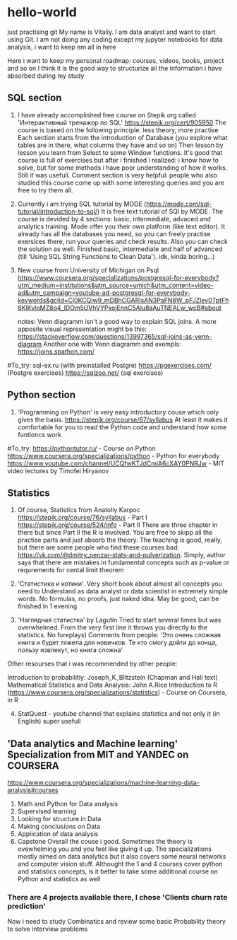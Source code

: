 # hello-world
just practising git
My name is Vitaliy. I am data analyst and want to start using Git. I am not doing any coding except my jupyter notebooks for data analysis, i want to keep em all in here

Here i want to keep my personal roadmap: courses, videos, books, project and so on
I think it is the good way to structurize all the information i have absorbed during my study

## SQL section
1. I have already accomplished free course on Stepik.org called 'Интерактивный тренажор по SQL'
   https://stepik.org/cert/905950
   The course is based on the following principle: less theory, more practise
   Each section starts from the introduction of Database (you explore what tables are in there, what columns they have and so on)
   Then lesson by lesson you learn from Select to some Window functions.
   It's good that course is full of exercises but after i finished i realized: i know how to solve, but for some methods i have poor understanding of how it works. Still it was usefull. Comment section is very helpful: people who also studied this course come up with some interesting queries and you are free to try them all.
2. Currently i am trying SQL tutorial by MODE
   (https://mode.com/sql-tutorial/introduction-to-sql/)
   It is free text tutorial of SQl by MODE. The course is devided by 4 sections: basic, intermediate, advaced and analytics training.
   Mode offer you their own platform (like text editor). It already has all the databases you need, so you can freely practise exersices there, run your queries and check results. Also you can check the solution as well.
   Finished basic, intermediate and half of advanced (till 'Using SQL String Functions to Clean Data'). idk, kinda boring...)
   
3. New course from University of Michigan on Psql
   https://www.coursera.org/specializations/postgresql-for-everybody?utm_medium=institutions&utm_source=umich&utm_content=video-ad&utm_campaign=youtube-ad-postgresql-for-everybody-keywords&gclid=Cj0KCQjw9_mDBhCGARIsAN3PaFN8W_pFJZlev0TptFh6KlKvloMZ8q4_lDOm5UVhVYPxojEnnC5Alu8aAuTNEALw_wcB#about
   
   
   
   
   notes: Venn diagramm isn't a good way to explain SQL joins. A more apposite visual representation might be this:
            https://stackoverflow.com/questions/13997365/sql-joins-as-venn-diagram
          Another one with Venn diagramm and exempls:
            https://joins.spathon.com/
   
   

#To_try:
   sql-ex.ru (with preinstalled Postgre)
   https://pgexercises.com/ (Postgre exercises)
   https://sqlzoo.net/ (sql exercises)
   
## Python section
1. 'Programming on Python' is very easy introductory couse which only gives the basis. 
    https://stepik.org/course/67/syllabus
    At least it makes it comfortable for you to read the Python code and understand how some funtioncs work

#To_try:
   https://pythontutor.ru/ - Course on Python
   https://www.coursera.org/specializations/python - Python for everybody
   https://www.youtube.com/channel/UCQfwKTJdCmiA6cXAY0PNRJw - MIT video lectures by Timofei Hiryanov


## Statistics
1. Of course, Statistics from Anatoliy Karpoc
   https://stepik.org/course/76/syllabus - Part I
   https://stepik.org/course/524/info - Part II
   There are three chapter in there but since Part II the R is involved. You are free to skipp all the  practise parts and just absorb the theory. The teaching is good, really, but there are some people who find these courses bad: https://vk.com/@dmitry_penzar-stats-and-pulverization. Simply, author says that there are mistakes in fundamental concepts such as p-value or requrements for cental limit theorem
   
2. 'Статистика и котики'. Very short book about almost all concepts you need to Understand as data analyst or data scientist in extremely simple words. No formulas, no proofs, just naked idea. May be good, can be finished in 1 evening

3. 'Наглядная статистка' by Lagutin
   Tried to start several times but was overwhelmed. From the very first line it throws you directly to the statistics. No foreplays) 
   Comments from people: 'Это очень сложная книга и будет тяжела для новичков. Те кто смогу дойти до конца, пользу извлекут, но книга сложна'
   
Other resourses that i was recommended by other people:

Introduction to probabilitiy: Joseph_K_Blitzstein (Chapman and Hall text)
Mathematical Statistics and Data Analysis: John A.Rice 
Introduction to R (https://www.coursera.org/specializations/statistics) - Course on Coursera, in R

4. StatQuest - youtube channel that explains statistics and not only it (in English) 
   super usefull

## 'Data analytics and Machine learning' Specialization from MIT and YANDEC on COURSERA
   https://www.coursera.org/specializations/machine-learning-data-analysis#courses
   1. Math and Python for Data analysis
   2. Supervised learning
   3. Looking for structure in Data
   4. Making conclusions on Data
   5. Application of data analysis
   6. Capstone
   Overall the couse i good. Sometimes the theory is ovewhelming you and you feel like giving it up. The specializations mostly aimed on data analytics but it also covers some neural networks and computer vision stuff. Althought the 1 and 4 courses cover python and statistics concepts, is it better to take some additional course on Python and statistics as well

### There are 4 projects available there, I chose 'Clients churn rate prediction'


Now i need to study Combinatics and review some basic Probability theory to solve interview problems
